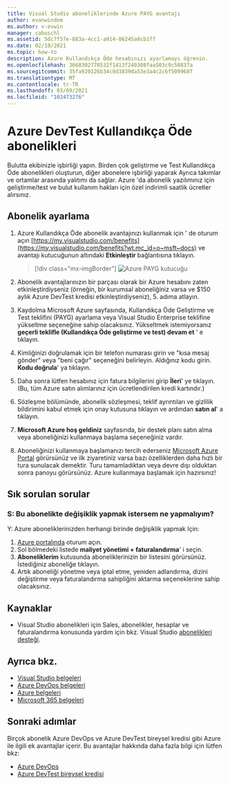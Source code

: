 ```yaml
---
title: Visual Studio aboneliklerinde Azure PAYG avantajı
author: evanwindom
ms.author: v-evwin
manager: cabuschl
ms.assetid: 5dc7f57e-883a-4cc1-a914-06245a8cb1ff
ms.date: 02/19/2021
ms.topic: how-to
description: Azure Kullandıkça Öde hesabınızı ayarlamayı öğrenin.
ms.openlocfilehash: 3668302778532f1413f240308faa503c9c58837a
ms.sourcegitcommit: 35fa920126b34c8d3839da53e3a4c2c6f509968f
ms.translationtype: MT
ms.contentlocale: tr-TR
ms.lasthandoff: 03/09/2021
ms.locfileid: "102473276"
---
```

# <a name="azure-devtest-pay-as-you-go-subscriptions"></a>Azure DevTest Kullandıkça Öde abonelikleri
Bulutta ekibinizle işbirliği yapın.  Birden çok geliştirme ve Test Kullandıkça Öde abonelikleri oluşturun, diğer abonelere işbirliği yaparak Ayrıca takımlar ve ortamlar arasında yalıtımı da sağlar.  Azure 'da abonelik yazılımınız için geliştirme/test ve bulut kullanım hakları için özel indirimli saatlik ücretler alırsınız.

## <a name="set-up-a-subscription"></a>Abonelik ayarlama
1. Azure Kullandıkça Öde abonelik avantajınızı kullanmak için ' de oturum açın [https://my.visualstudio.com/benefits](https://my.visualstudio.com/benefits?wt.mc_id=o~msft~docs) ve avantajı kutucuğunun altındaki **Etkinleştir** bağlantısına tıklayın.
   > [!div class="mx-imgBorder"]
   > ![Azure PAYG kutucuğu](_img/vs-azure-payg/vs-azure-payg-tile.png "Başlamak için DevTest Kullandıkça Öde aboneliği kutucuğunda ' etkinleştir 'e tıklayın.")

2. Abonelik avantajlarınızın bir parçası olarak bir Azure hesabını zaten etkinleştirdiyseniz (örneğin, bir kurumsal aboneliğiniz varsa ve $150 aylık Azure DevTest kredisi etkinleştirdiyseniz), 5. adıma atlayın.

3. Kaydolma Microsoft Azure sayfasında, Kullandıkça Öde Geliştirme ve Test teklifini (PAYG) ayarlama veya Visual Studio Enterprise teklifine yükseltme seçeneğine sahip olacaksınız.  Yükseltmek istemiyorsanız **geçerli teklifle (Kullandıkça Öde geliştirme ve test) devam et** ' e tıklayın.

4. Kimliğinizi doğrulamak için bir telefon numarası girin ve "kısa mesaj gönder" veya "beni çağır" seçeneğini belirleyin.  Aldığınız kodu girin.  **Kodu doğrula**' ya tıklayın.

5. Daha sonra lütfen hesabınız için fatura bilgilerini girip **İleri**' ye tıklayın.  (Bu, tüm Azure satın alımlarınız için ücretlendirilen kredi kartındır.)

6. Sözleşme bölümünde, abonelik sözleşmesi, teklif ayrıntıları ve gizlilik bildirimini kabul etmek için onay kutusuna tıklayın ve ardından **satın al**' a tıklayın.

7. **Microsoft Azure hoş geldiniz** sayfasında, bir destek planı satın alma veya aboneliğinizi kullanmaya başlama seçeneğiniz vardır.

8. Aboneliğinizi kullanmaya başlamanızı tercih ederseniz [Microsoft Azure Portal](https://portal.azure.com) görürsünüz ve ilk ziyaretiniz varsa bazı özelliklerden daha hızlı bir tura sunulacak demektir.  Turu tamamladıktan veya devre dışı olduktan sonra panoyu görürsünüz.  Azure kullanmaya başlamak için hazırsınız!

## <a name="frequently-asked-questions"></a>Sık sorulan sorular
### <a name="q--what-if-i-want-to-make-changes-to-this-subscription"></a>S: Bu abonelikte değişiklik yapmak istersem ne yapmalıyım?
Y: Azure aboneliklerinizden herhangi birinde değişiklik yapmak Için:
1. [Azure portalında](https://portal.azure.com) oturum açın.
2. Sol bölmedeki listede **maliyet yönetimi + faturalandırma**' i seçin.
3. **Aboneliklerim** kutusunda aboneliklerinizin bir listesini görürsünüz. İstediğiniz aboneliğe tıklayın.
4. Artık aboneliği yönetme veya iptal etme, yeniden adlandırma, dizini değiştirme veya faturalandırma sahipliğini aktarma seçeneklerine sahip olacaksınız.

## <a name="resources"></a>Kaynaklar
- Visual Studio abonelikleri için Sales, abonelikler, hesaplar ve faturalandırma konusunda yardım için bkz. Visual Studio [abonelikleri desteği](https://aka.ms/vssubscriberhelp).

## <a name="see-also"></a>Ayrıca bkz.
- [Visual Studio belgeleri](/visualstudio/)
- [Azure DevOps belgeleri](/azure/devops/)
- [Azure belgeleri](/azure/)
- [Microsoft 365 belgeleri](/microsoft-365/)

## <a name="next-steps"></a>Sonraki adımlar
Birçok abonelik Azure DevOps ve Azure DevTest bireysel kredisi gibi Azure ile ilgili ek avantajlar içerir.  Bu avantajlar hakkında daha fazla bilgi için lütfen bkz:
- [Azure DevOps](vs-azure-devops.md)
- [Azure DevTest bireysel kredisi](vs-azure.md)